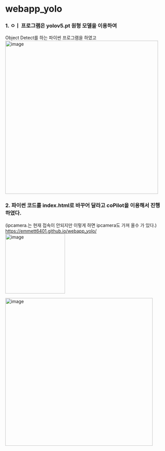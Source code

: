 # webapp_yolo
### 1. ㅇㅣ 프로그램은 yolov5.pt 원형 모델을 이용하여 
Object Detect를 하는 파이썬 프로그램을 하였고   
<img width="481" alt="image" src="https://github.com/user-attachments/assets/dd587ea9-0bf2-4f23-ae52-98007ee7ea13" />   



### 2. 파이썬 코드를 index.html로 바꾸어 달라고 coPilot을 이용해서 진행 하였다.    
(ipcamera.는 현재 접속이 안되지만 이렇게 하면 ipcamera도 가져 올수 가 있다.)   
https://emmett6401.github.io/webapp_yolo/   
<img width="188" alt="image" src="https://github.com/user-attachments/assets/514126a1-7dd4-4cf8-aab1-b11d396d34ff" />


<img width="464" alt="image" src="https://github.com/user-attachments/assets/75ebe86a-43fb-422e-95e2-9736beb6cc19" />







